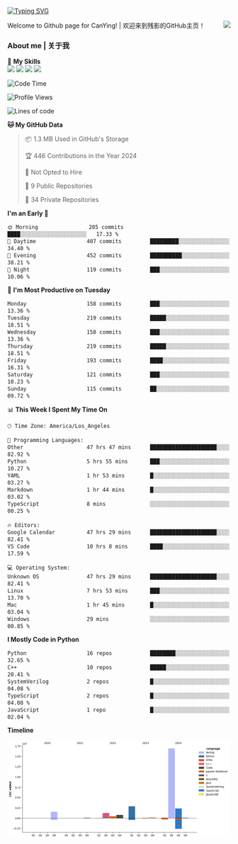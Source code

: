[![Typing SVG](https://readme-typing-svg.herokuapp.com?size=25&duration=3500&color=00FFFF&vCenter=true&width=250&height=40&lines=Hi+Welcome+%F0%9F%91%8B%F0%9F%8F%BB;I'm+CanYing|残影)](https://git.io/typing-svg)

<a href="#">
  <img align="right" src="https://github-readme-stats.vercel.app/api?username=CanYing0913&count_private=true&rank_icon=github&show_icons=true&bg_color=15,f2f7fd,E0EAFC&" />
</a>

Welcome to Github page for CanYing! | 欢迎来到残影的GitHub主页！

### About me | 关于我

🌟 **My Skills**  
![](https://img.shields.io/badge/-C-A8B9CC?style=flat-square&logo=C&logoColor=fff)
![](https://img.shields.io/badge/-C++-00599C?style=flat-square&logo=Cpp&logoColor=fff)
![](https://img.shields.io/badge/-Python-3776AB?style=flat-square&logo=Python&logoColor=fff)
![](https://img.shields.io/badge/-Linux-000000?style=flat-square&logo=Linux&logoColor=fff)

<!--START_SECTION:waka-->
![Code Time](http://img.shields.io/badge/Code%20Time-1%2C109%20hrs%2012%20mins-blue)

![Profile Views](http://img.shields.io/badge/Profile%20Views-1-blue)

![Lines of code](https://img.shields.io/badge/From%20Hello%20World%20I%27ve%20Written-26.4%20million%20lines%20of%20code-blue)

**🐱 My GitHub Data** 

> 📦 1.3 MB Used in GitHub's Storage 
 > 
> 🏆 446 Contributions in the Year 2024
 > 
> 🚫 Not Opted to Hire
 > 
> 📜 9 Public Repositories 
 > 
> 🔑 34 Private Repositories 
 > 
**I'm an Early 🐤** 

```text
🌞 Morning                205 commits         ████░░░░░░░░░░░░░░░░░░░░░   17.33 % 
🌆 Daytime                407 commits         █████████░░░░░░░░░░░░░░░░   34.40 % 
🌃 Evening                452 commits         ██████████░░░░░░░░░░░░░░░   38.21 % 
🌙 Night                  119 commits         ███░░░░░░░░░░░░░░░░░░░░░░   10.06 % 
```
📅 **I'm Most Productive on Tuesday** 

```text
Monday                   158 commits         ███░░░░░░░░░░░░░░░░░░░░░░   13.36 % 
Tuesday                  219 commits         █████░░░░░░░░░░░░░░░░░░░░   18.51 % 
Wednesday                158 commits         ███░░░░░░░░░░░░░░░░░░░░░░   13.36 % 
Thursday                 219 commits         █████░░░░░░░░░░░░░░░░░░░░   18.51 % 
Friday                   193 commits         ████░░░░░░░░░░░░░░░░░░░░░   16.31 % 
Saturday                 121 commits         ███░░░░░░░░░░░░░░░░░░░░░░   10.23 % 
Sunday                   115 commits         ██░░░░░░░░░░░░░░░░░░░░░░░   09.72 % 
```


📊 **This Week I Spent My Time On** 

```text
🕑︎ Time Zone: America/Los_Angeles

💬 Programming Languages: 
Other                    47 hrs 47 mins      █████████████████████░░░░   82.92 % 
Python                   5 hrs 55 mins       ███░░░░░░░░░░░░░░░░░░░░░░   10.27 % 
YAML                     1 hr 53 mins        █░░░░░░░░░░░░░░░░░░░░░░░░   03.27 % 
Markdown                 1 hr 44 mins        █░░░░░░░░░░░░░░░░░░░░░░░░   03.02 % 
TypeScript               8 mins              ░░░░░░░░░░░░░░░░░░░░░░░░░   00.25 % 

🔥 Editors: 
Google Calendar          47 hrs 29 mins      █████████████████████░░░░   82.41 % 
VS Code                  10 hrs 8 mins       ████░░░░░░░░░░░░░░░░░░░░░   17.59 % 

💻 Operating System: 
Unknown OS               47 hrs 29 mins      █████████████████████░░░░   82.41 % 
Linux                    7 hrs 53 mins       ███░░░░░░░░░░░░░░░░░░░░░░   13.70 % 
Mac                      1 hr 45 mins        █░░░░░░░░░░░░░░░░░░░░░░░░   03.04 % 
Windows                  29 mins             ░░░░░░░░░░░░░░░░░░░░░░░░░   00.85 % 
```

**I Mostly Code in Python** 

```text
Python                   16 repos            ████████░░░░░░░░░░░░░░░░░   32.65 % 
C++                      10 repos            █████░░░░░░░░░░░░░░░░░░░░   20.41 % 
SystemVerilog            2 repos             █░░░░░░░░░░░░░░░░░░░░░░░░   04.08 % 
TypeScript               2 repos             █░░░░░░░░░░░░░░░░░░░░░░░░   04.08 % 
JavaScript               1 repo              █░░░░░░░░░░░░░░░░░░░░░░░░   02.04 % 
```



**Timeline**

![Lines of Code chart](https://raw.githubusercontent.com/CanYing0913/CanYing0913/master/assets/bar_graph.png)


<!--END_SECTION:waka-->
